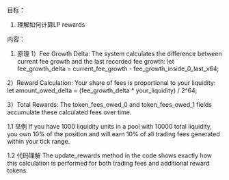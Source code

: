 目标：
1. 理解如何计算LP rewards


内容：
1. 原理
1）Fee Growth Delta: The system calculates the difference between current fee growth and the last recorded fee growth:
   let fee_growth_delta = current_fee_growth - fee_growth_inside_0_last_x64;

2）Reward Calculation: Your share of fees is proportional to your liquidity:
   let amount_owed_delta = (fee_growth_delta * your_liquidity) / 2^64;
   
3）Total Rewards: The token_fees_owed_0 and token_fees_owed_1 fields accumulate these calculated fees over time.


1.1 举例
If you have 1000 liquidity units in a pool with 10000 total liquidity, you own 10% of the position and will earn 10% of all trading fees generated within your tick range.


1.2 代码理解
The update_rewards method in the code shows exactly how this calculation is performed for both trading fees and additional reward tokens.